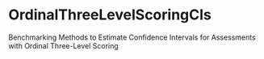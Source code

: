 # OrdinalThreeLevelScoringCIs
Benchmarking Methods to Estimate Confidence Intervals for Assessments with Ordinal Three-Level Scoring
